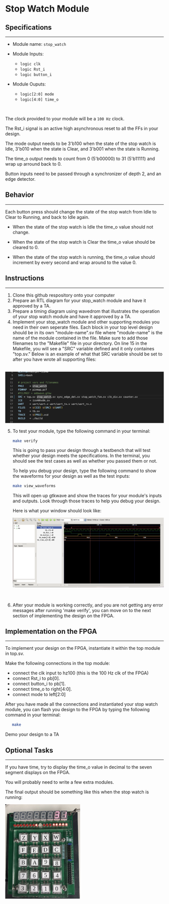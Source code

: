 # Stop Watch Module

## __Specifications__
---

* Module name: `stop_watch`

* Module Inputs:
  - `logic clk` 
  - `logic Rst_i`
  -  `logic button_i`

* Module Ouputs:
  - `logic[2:0] mode`
  - `logic[4:0] time_o`

<br>  

The clock provided to your module will be a `100 Hz` clock. 

 The Rst_i signal is an active high asynchronous reset to all the FFs in your design. 

The mode output needs to be 3'b100 when the state of the stop watch is Idle, 3'b010 when the state is Clear, and 3'b001 when the state is Running. 

The time_o output needs to count from 0 (5'b00000) to 31 (5'b11111) and wrap up arround back to 0. 

Button inputs need to be passed through a synchronizer of depth 2, and an edge detector.

## __Behavior__
---

Each button press should change the state of the stop watch from Idle to Clear to Running, and back to Idle again. 


- When the state of the stop watch is Idle the time_o value should not change.

- When the state of the stop watch is Clear the time_o value should be cleared to 0. 

- When the state of the stop watch is running, the time_o value should increment by every second and wrap around to the value 0.


## __Instructions__
--- 
1. Clone this github respository onto your computer
2. Prepare an RTL diagram for your stop_watch module and have it approved by a TA. 
3. Prepare a timing diagram using wavedrom that illustrates the operation of your stop watch module and have it approved by a TA. 
4. Implement your stop_watch module and other supporting modules you need in their own seperate files. Each block in your top level design should be in its own "module-name".sv file where "module-name" is the name of the module contained in the file. Make sure to add those filenames to the "Makefile" file in your directory. On line 15 in the Makefile, you will see a "SRC" variable defined and it only containes "top.sv." Below is an example of what that SRC variable should be set to after you have wrote all supporting files:

<br>

   <img src="./imgs/Makefile_SRC_var.png" width=600 alt="naming SRC variable">   

<br>

5. To test your module, type the following command in your terminal:
   ```bash
   make verify 
   ```
   This is going to pass your design through a testbench that will test whether your design meets the specifications. In the terminal, you should see the test cases as well as whether you passed them or not.

   To help you debug your design, type the following command to show the waveforms for your design as well as the test inputs:
   ```bash
   make view_waveforms
   ```

   This will open up gtkwave and show the traces for your module's inputs and outputs. Look through those traces to help you debug your design.

   Here is what your window should look like: 

   <img src="./imgs/wave_traces.png" width=600 alt="wave traces image">

<br>

6. After your module is working correctly, and you are not getting any error messages after running 'make verify', you can move on to the next section of implementing the design on the FPGA. 


## __Implementation on the FPGA__
--- 

To implement your design on the FPGA, instantiate it within the top module in top.sv. 

Make the following connections in the top module:
   - connect the clk input to hz100 (this is the 100 Hz clk of the FPGA)
   - connect Rst_i to pb[0].
   - connect button_i to pb[1]. 
   - connect time_o to right[4:0].
   - connect mode to left[2:0]

After you have made all the connections and instantiated your stop watch module, you can flash you design to the FPGA by typing the following command in your terminal: 
   ```bash
      make 
   ```

Demo your design to a TA


## __Optional Tasks__
---

If you have time, try to display the time_o value in decimal to the seven segment displays on the FPGA. 

You will probably need to write a few extra modules. 


The final output should be something like this when the stop watch is running:

<img src="./imgs/fpga_implementation.jpg" alt="fpga implementations" height=300>
